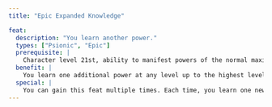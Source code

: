 ```yaml
---
title: "Epic Expanded Knowledge"

feat:
  description: "You learn another power."
  types: ["Psionic", "Epic"]
  prerequisite: |
    Character level 21st, ability to manifest powers of the normal maximum power level in at least one psionic class.
  benefit: |
    You learn one additional power at any level up to the highest level of power you can manifest. You can choose any power, even one that is part of another discipline's list or another class's list.
  special: |
    You can gain this feat multiple times. Each time, you learn one new power at any level up to the highest level of power you can manifest.
---
```

